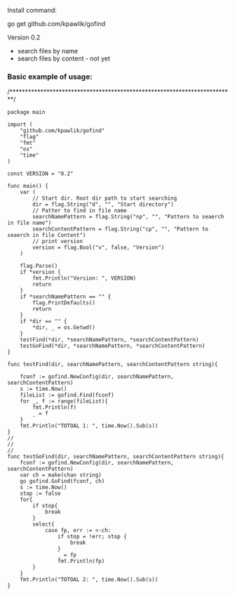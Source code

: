 Install command:

   go get github.com/kpawlik/gofind
   
Version 0.2 
- search files by name
- search files by content - not yet

   

### Basic example of usage:


/*************************************************************************/

    package main

    import (
	    "github.com/kpawlik/gofind"
	    "flag"
	    "fmt"
	    "os"
	    "time"
    )

    const VERSION = "0.2"

    func main() {
	    var (
		    // Start dir. Root dir path to start searching
		    dir = flag.String("d", "", "Start directory")
		    // Patter to find in file name
		    searchNamePattern = flag.String("np", "", "Pattern to seaerch in file name")
		    searchContentPattern = flag.String("cp", "", "Pattern to seaerch in file Content")
		    // print version
		    version = flag.Bool("v", false, "Version")
	    )
	
	    flag.Parse()
	    if *version {
		    fmt.Println("Version: ", VERSION)
		    return
	    }
	    if *searchNamePattern == "" {
		    flag.PrintDefaults()
		    return
	    }
	    if *dir == "" {
		    *dir, _ = os.Getwd()
	    }
	    testFind(*dir, *searchNamePattern, *searchContentPattern)
	    testGoFind(*dir, *searchNamePattern, *searchContentPattern)
    }

    func testFind(dir, searchNamePattern, searchContentPattern string){
	
	    fconf := gofind.NewConfig(dir, searchNamePattern, searchContentPattern)
	    s := time.Now()
	    fileList := gofind.Find(fconf)
	    for _, f := range(fileList){
		    fmt.Println(f)
		    _ = f
	    }
	    fmt.Println("TOTOAL 1: ", time.Now().Sub(s))
    }
    //
    //
    //
    func testGoFind(dir, searchNamePattern, searchContentPattern string){
	    fconf := gofind.NewConfig(dir, searchNamePattern, searchContentPattern)
	    var ch = make(chan string)
	    go gofind.GoFind(fconf, ch)
	    s := time.Now()
	    stop := false 
	    for{
		    if stop{
			    break
		    }
		    select{
			    case fp, err := <-ch:
				    if stop = !err; stop {
					    break
				    }
				    _ = fp 
				    fmt.Println(fp)
		    }
	    }
	    fmt.Println("TOTOAL 2: ", time.Now().Sub(s))
    }

